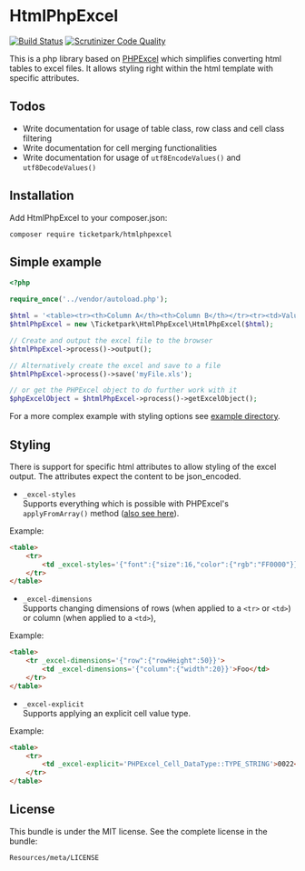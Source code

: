 # HtmlPhpExcel

[![Build Status](https://travis-ci.org/Ticketpark/HtmlPhpExcel.svg?branch=master)](https://travis-ci.org/Ticketpark/HtmlPhpExcel)
[![Scrutinizer Code Quality](https://scrutinizer-ci.com/g/Ticketpark/HtmlPhpExcel/badges/quality-score.png?b=master)](https://scrutinizer-ci.com/g/Ticketpark/HtmlPhpExcel/?branch=master)

This is a php library based on [PHPExcel](https://github.com/PHPOffice/PHPExcel) which simplifies converting html tables to excel files. It allows styling right within the html template with specific attributes.

## Todos
* Write documentation for usage of table class, row class and cell class filtering
* Write documentation for cell merging functionalities
* Write documentation for usage of `utf8EncodeValues()` and `utf8DecodeValues()`

## Installation

Add HtmlPhpExcel to your composer.json:

```
composer require ticketpark/htmlphpexcel
```


## Simple example
```php
<?php

require_once('../vendor/autoload.php');

$html = '<table><tr><th>Column A</th><th>Column B</th></tr><tr><td>Value A</td><td>Value B</td></tr></table>';
$htmlPhpExcel = new \Ticketpark\HtmlPhpExcel\HtmlPhpExcel($html);

// Create and output the excel file to the browser
$htmlPhpExcel->process()->output();

// Alternatively create the excel and save to a file
$htmlPhpExcel->process()->save('myFile.xls');

// or get the PHPExcel object to do further work with it
$phpExcelObject = $htmlPhpExcel->process()->getExcelObject();

```

For a more complex example with styling options see [example directory](example).

## Styling
There is support for specific html attributes to allow styling of the excel output. The attributes expect the content to be json_encoded.

* `_excel-styles`<br>Supports everything which is possible with PHPExcel's `applyFromArray()` method ([also see here](http://phpexcel.codeplex.com/discussions/206914)).

Example:
```html
<table>
    <tr>
        <td _excel-styles='{"font":{"size":16,"color":{"rgb":"FF0000"}}}'>Foo</td>
    </tr>
</table>
```

* `_excel-dimensions`<br>Supports changing dimensions of rows (when applied to a `<tr>` or `<td>`) or column (when applied to a `<td>`),

Example:
```html
<table>
    <tr _excel-dimensions='{"row":{"rowHeight":50}}'>
        <td _excel-dimensions='{"column":{"width":20}}'>Foo</td>
    </tr>
</table>
```

* `_excel-explicit`<br>Supports applying an explicit cell value type.

Example:
```html
<table>
    <tr>
        <td _excel-explicit='PHPExcel_Cell_DataType::TYPE_STRING'>0022</td>
    </tr>
</table>
```

## License
This bundle is under the MIT license. See the complete license in the bundle:

    Resources/meta/LICENSE
